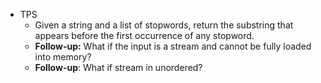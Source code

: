 - TPS
	- Given a string and a list of stopwords, return the substring that appears before the first occurrence of any stopword.
	- **Follow-up:**  What if the input is a stream and cannot be fully loaded into memory?
	- **Follow-up**: What if stream in unordered? 